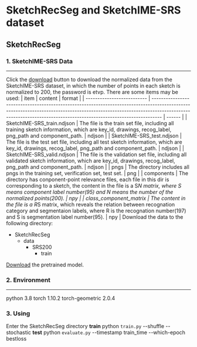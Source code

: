 
# SketchRecSeg and SketchIME-SRS dataset

## SketchRecSeg
### 1. SketchIME-SRS Data
***

 Click the [download](https://drive.google.com/file/d/14ErMD-Uo39blVQKzUC5QGEvvsV7nukJz/view?usp=share_link) button to download the normalized data from the SketchIME-SRS dataset, in which the number of points in each sketch is normalized to 200, the password is etvp. There are some items may be used:
| item                       | content                                                                                                                                                                                                                                        | format |
| -------------------------- | ---------------------------------------------------------------------------------------------------------------------------------------------------------------------------------------------------------------------------------------------- | ------ |
| SketchIME-SRS_train.ndjson | The file is the train set file, including all training sketch information, which are key_id, drawings, recog_label, png_path and component_path.                                                                                               | ndjson |
| SketchIME-SRS_test.ndjson  | The file is the test set file, including all test sketch information, which are key_id, drawings, recog_label, png_path and component_path.                                                                                                    | ndjson |
| SketchIME-SRS_valid.ndjson | The file is the validation set file, including all validated sketch information, which are key_id, drawings, recog_label, png_path and component_path.                                                                                         | ndjson |
| pngs                       | The directory includes all pngs in the training set, verification set, test set.                                                                                                                                                               | png    |
| components                 | The directory has conponent-point relevance files, each file in this dir is corresponding to a sketch, the content in the file is a S*N matrix, where S means component label number(95) and N means the number of the normalized points(200). | npy    |
| class_component_matrix     | The content in the file is a R*S matrix, which reveals the relation between recognation category and segmentaion labels, where R is the recognation number(197) and S is segmentation label number(95).                                        | npy    |
Download the data to the following directory:
* SketchRecSeg
	* data 
		* SRS200
			* train

[Download](https://drive.google.com/file/d/1n6JQeuWGNpr1yWPUXkqYWOLeOKEcMKGt/view?usp=share_link) the pretrained model.
### 2. Environment
***
python 3.8
torch 1.10.2
torch-geometric 2.0.4
### 3. Using
Enter the SketchRecSeg directory
  **train**
 python `train.py`  --shuffle --stochastic
 **test**
 python `evaluate.py` --timestamp train_time --which-epoch bestloss
